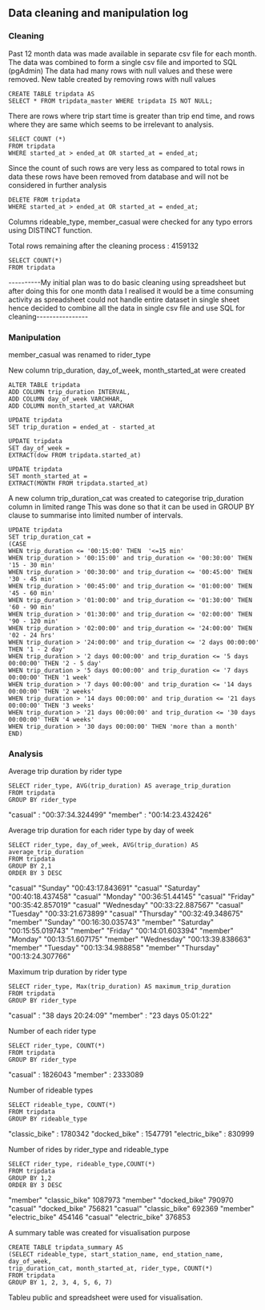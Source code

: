 ## Data cleaning and manipulation log

### Cleaning

Past 12 month data was made available in separate csv file 
for each month. The data was combined to form a single csv 
file and imported to SQL (pgAdmin)
The data had many rows with null values and these were removed.
New table created by removing rows with null values 
        
    CREATE TABLE tripdata AS 
    SELECT * FROM tripdata_master WHERE tripdata IS NOT NULL;

There are rows where trip start time is greater than trip end time, 
and rows where they are same which seems to be irrelevant to analysis.

    SELECT COUNT (*) 
    FROM tripdata
    WHERE started_at > ended_at OR started_at = ended_at;

Since the count of such rows are very less as compared to total rows 
in data these rows have been removed from database and will not be 
considered in further analysis
    
    DELETE FROM tripdata 
    WHERE started_at > ended_at OR started_at = ended_at;
                    
Columns rideable_type, member_casual were checked for any typo errors 
using DISTINCT function.

Total rows remaining after the cleaning process : 4159132

    SELECT COUNT(*)
    FROM tripdata


----------My initial plan was to do basic cleaning using spreadsheet but after 
doing this for one month data I realised it would be a time consuming activity 
as spreadsheet could not handle entire dataset in single sheet hence decided to 
combine all the data in single csv file and use SQL for cleaning----------------


### Manipulation

member_casual was renamed to rider_type

New column trip_duration, day_of_week, month_started_at were created

    ALTER TABLE tripdata
    ADD COLUMN trip_duration INTERVAL, 
    ADD COLUMN day_of_week VARCHHAR,
    ADD COLUMN month_started_at VARCHAR

    UPDATE tripdata
    SET trip_duration = ended_at - started_at

    UPDATE tripdata
    SET day_of_week = 
    EXTRACT(dow FROM tripdata.started_at)
    
    UPDATE tripdata
    SET month_started_at = 
    EXTRACT(MONTH FROM tripdata.started_at)


A new column trip_duration_cat was created to categorise trip_duration column in limited range
This was done so that it can be used in GROUP BY clause to summarise into limited
number of intervals.


    UPDATE tripdata
    SET trip_duration_cat =
    (CASE
    WHEN trip_duration <= '00:15:00' THEN  '<=15 min'
    WHEN trip_duration > '00:15:00' and trip_duration <= '00:30:00' THEN '15 - 30 min'
    WHEN trip_duration > '00:30:00' and trip_duration <= '00:45:00' THEN '30 - 45 min'
    WHEN trip_duration > '00:45:00' and trip_duration <= '01:00:00' THEN '45 - 60 min'
    WHEN trip_duration > '01:00:00' and trip_duration <= '01:30:00' THEN '60 - 90 min'
    WHEN trip_duration > '01:30:00' and trip_duration <= '02:00:00' THEN '90 - 120 min'
    WHEN trip_duration > '02:00:00' and trip_duration <= '24:00:00' THEN '02 - 24 hrs'
    WHEN trip_duration > '24:00:00' and trip_duration <= '2 days 00:00:00' THEN '1 - 2 day'
    WHEN trip_duration > '2 days 00:00:00' and trip_duration <= '5 days 00:00:00' THEN '2 - 5 day'
    WHEN trip_duration > '5 days 00:00:00' and trip_duration <= '7 days 00:00:00' THEN '1 week'
    WHEN trip_duration > '7 days 00:00:00' and trip_duration <= '14 days 00:00:00' THEN '2 weeks'
    WHEN trip_duration > '14 days 00:00:00' and trip_duration <= '21 days 00:00:00' THEN '3 weeks'
    WHEN trip_duration > '21 days 00:00:00' and trip_duration <= '30 days 00:00:00' THEN '4 weeks'
    WHEN trip_duration > '30 days 00:00:00' THEN 'more than a month' 
    END)

### Analysis

Average trip duration by rider type

    SELECT rider_type, AVG(trip_duration) AS average_trip_duration 
    FROM tripdata
    GROUP BY rider_type
    
    
"casual" :	"00:37:34.324499"
"member" :  "00:14:23.432426"


Average trip duration for each rider type by day of week
  
    SELECT rider_type, day_of_week, AVG(trip_duration) AS average_trip_duration
    FROM tripdata
    GROUP BY 2,1
    ORDER BY 3 DESC
    
"casual"	"Sunday"	"00:43:17.843691"
"casual"	"Saturday"	"00:40:18.437458"
"casual"	"Monday"	"00:36:51.44145"
"casual"	"Friday"	"00:35:42.857019"
"casual"	"Wednesday"	"00:33:22.887567"
"casual"	"Tuesday"	"00:33:21.673899"
"casual"	"Thursday"	"00:32:49.348675"
"member"	"Sunday"	"00:16:30.035743"
"member"	"Saturday"	"00:15:55.019743"
"member"	"Friday"	"00:14:01.603394"
"member"	"Monday"	"00:13:51.607175"
"member"	"Wednesday"	"00:13:39.838663"
"member"	"Tuesday"	"00:13:34.988858"
"member"	"Thursday"	"00:13:24.307766"


Maximum trip duration by rider type

    SELECT rider_type, Max(trip_duration) AS maximum_trip_duration 
    FROM tripdata
    GROUP BY rider_type
    
"casual" :	"38 days 20:24:09"
"member" :	"23 days 05:01:22"


Number of each rider type

    SELECT rider_type, COUNT(*)
    FROM tripdata
    GROUP BY rider_type
    
    
"casual" :	1826043
"member" :	2333089


Number of rideable types

    SELECT rideable_type, COUNT(*)
    FROM tripdata
    GROUP BY rideable_type
    
  "classic_bike" :	1780342
  "docked_bike" :	1547791
  "electric_bike" :	830999
  

Number of rides by rider_type and rideable_type

    SELECT rider_type, rideable_type,COUNT(*)
    FROM tripdata
    GROUP BY 1,2
    ORDER BY 3 DESC
    
"member"	"classic_bike"	1087973
"member"	"docked_bike"	790970
"casual"	"docked_bike"	756821
"casual"	"classic_bike"	692369
"member"	"electric_bike"	454146
"casual"	"electric_bike"	376853
  

A summary table was created for visualisation purpose

    CREATE TABLE tripdata_summary AS
    (SELECT rideable_type, start_station_name, end_station_name, day_of_week,
    trip_duration_cat, month_started_at, rider_type, COUNT(*) 
    FROM tripdata
    GROUP BY 1, 2, 3, 4, 5, 6, 7)

Tableu public and spreadsheet were used for visualisation.

